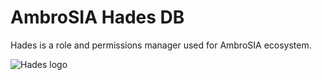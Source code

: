 # AmbroSIA Hades DB

Hades is a role and permissions manager used for AmbroSIA ecosystem.

![Hades logo](https://i.ytimg.com/vi/bzfG5LR0jWI/maxresdefault.jpg "Hades logo")
